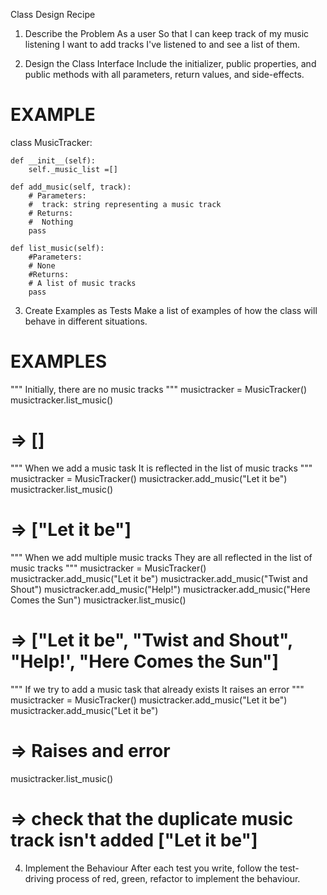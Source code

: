 Class Design Recipe

1. Describe the Problem
As a user
So that I can keep track of my music listening
I want to add tracks I've listened to and see a list of them.

2. Design the Class Interface
Include the initializer, public properties, and public methods with all parameters, return values, and side-effects.

# EXAMPLE

class MusicTracker:

    def __init__(self):
        self._music_list =[]    

    def add_music(self, track):
        # Parameters:
        #  track: string representing a music track
        # Returns:
        #  Nothing
        pass

    def list_music(self):
        #Parameters: 
        # None
        #Returns:
        # A list of music tracks
        pass

        
3. Create Examples as Tests
Make a list of examples of how the class will behave in different situations.

# EXAMPLES

"""
Initially, there are no music tracks
"""
musictracker = MusicTracker()
musictracker.list_music() 
# => []

"""
When we add a music task
It is reflected in the list of music tracks
"""
musictracker = MusicTracker()
musictracker.add_music("Let it be")
musictracker.list_music() 
# => ["Let it be"]

"""
When we add multiple music tracks
They are all reflected in the list of music tracks
"""
musictracker = MusicTracker()
musictracker.add_music("Let it be")
musictracker.add_music("Twist and Shout")
musictracker.add_music("Help!")
musictracker.add_music("Here Comes the Sun")
musictracker.list_music()
# => ["Let it be", "Twist and Shout", "Help!', "Here Comes the Sun"]

"""
If we try to add a music task that already exists
It raises an error
"""
musictracker = MusicTracker()
musictracker.add_music("Let it be")
musictracker.add_music("Let it be")
# => Raises and error
musictracker.list_music() 
# => check that the duplicate music track isn't added ["Let it be"]



4. Implement the Behaviour
After each test you write, follow the test-driving process of red, green, refactor to implement the behaviour.